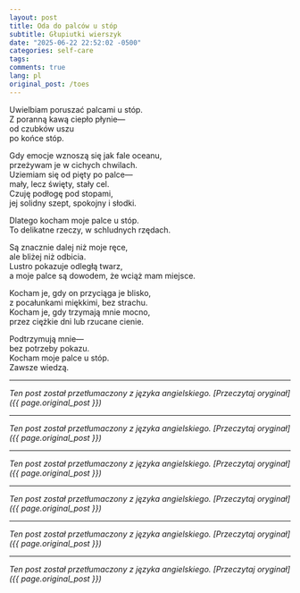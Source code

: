 ```yaml
---
layout: post
title: Oda do palców u stóp
subtitle: Głupiutki wierszyk
date: "2025-06-22 22:52:02 -0500"
categories: self-care
tags: 
comments: true
lang: pl
original_post: /toes
---
```




Uwielbiam poruszać palcami u stóp.<br />
Z poranną kawą ciepło płynie—<br />
od czubków uszu<br />
po końce stóp.

Gdy emocje wznoszą się jak fale oceanu,<br />
przeżywam je w cichych chwilach.<br />
Uziemiam się od pięty po palce—<br />
mały, lecz święty, stały cel.<br />
Czuję podłogę pod stopami,<br />
jej solidny szept, spokojny i słodki.

Dlatego kocham moje palce u stóp.<br />
To delikatne rzeczy, w schludnych rzędach.

Są znacznie dalej niż moje ręce,<br />
ale bliżej niż odbicia.<br />
Lustro pokazuje odległą twarz,<br />
a moje palce są dowodem, że wciąż mam miejsce.

Kocham je, gdy on przyciąga je blisko,<br />
z pocałunkami miękkimi, bez strachu.<br />
Kocham je, gdy trzymają mnie mocno,<br />
przez ciężkie dni lub rzucane cienie.

Podtrzymują mnie—<br />
bez potrzeby pokazu.<br />
Kocham moje palce u stóp.<br />
Zawsze wiedzą.

---

*Ten post został przetłumaczony z języka angielskiego. [Przeczytaj oryginał]({{ page.original_post }})*

---

*Ten post został przetłumaczony z języka angielskiego. [Przeczytaj oryginał]({{ page.original_post }})*

---

*Ten post został przetłumaczony z języka angielskiego. [Przeczytaj oryginał]({{ page.original_post }})*

---

*Ten post został przetłumaczony z języka angielskiego. [Przeczytaj oryginał]({{ page.original_post }})*

---

*Ten post został przetłumaczony z języka angielskiego. [Przeczytaj oryginał]({{ page.original_post }})*

---

*Ten post został przetłumaczony z języka angielskiego. [Przeczytaj oryginał]({{ page.original_post }})*